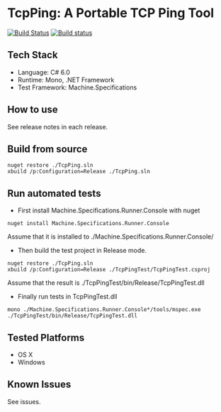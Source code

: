 # TcpPing: A Portable TCP Ping Tool

[![Build Status](https://travis-ci.org/MiffyLiye/TcpPing.svg?branch=master)](https://travis-ci.org/MiffyLiye/TcpPing)
[![Build status](https://ci.appveyor.com/api/projects/status/suru6w0479ddcb32/branch/master?svg=true)](https://ci.appveyor.com/project/MiffyLiye/tcpping/branch/master)



## Tech Stack
* Language: C# 6.0
* Runtime: Mono, .NET Framework
* Test Framework: Machine.Specifications

## How to use
See release notes in each release.

## Build from source
```shell
nuget restore ./TcpPing.sln
xbuild /p:Configuration=Release ./TcpPing.sln
```

## Run automated tests
* First install Machine.Specifications.Runner.Console with nuget
```shell
nuget install Machine.Specifications.Runner.Console
```
Assume that it is installed to ./Machine.Specifications.Runner.Console/

* Then build the test project in Release mode. 
```shell
nuget restore ./TcpPing.sln
xbuild /p:Configuration=Release ./TcpPingTest/TcpPingTest.csproj 
```
Assume that the result is ./TcpPingTest/bin/Release/TcpPingTest.dll

* Finally run tests in TcpPingTest.dll
```shell
mono ./Machine.Specifications.Runner.Console*/tools/mspec.exe ./TcpPingTest/bin/Release/TcpPingTest.dll
```

## Tested Platforms
* OS X
* Windows

## Known Issues
See issues.
